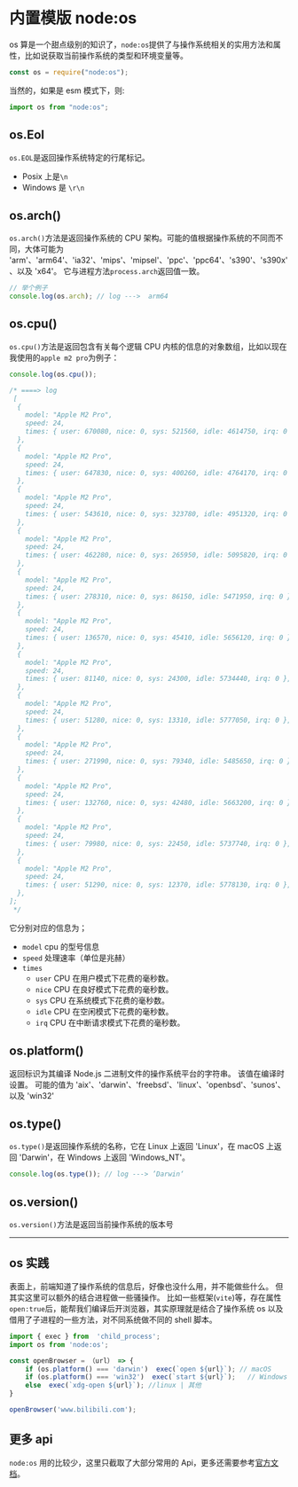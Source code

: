 # 内置模版 node:os

os 算是一个甜点级别的知识了，`node:os`提供了与操作系统相关的实用方法和属性，比如说获取当前操作系统的类型和环境变量等。

```js
const os = require("node:os");
```

当然的，如果是 esm 模式下，则:

```js
import os from "node:os";
```

## os.Eol

`os.EOL`是返回操作系统特定的行尾标记。

- Posix 上是`\n`
- Windows 是 `\r\n`

## os.arch()

`os.arch()`方法是返回操作系统的 CPU 架构。可能的值根据操作系统的不同而不同，大体可能为 'arm'、'arm64'、'ia32'、'mips'、'mipsel'、'ppc'、'ppc64'、's390'、's390x'、以及 'x64'。 它与进程方法`process.arch`返回值一致。

```js
// 举个例子
console.log(os.arch); // log --->  arm64
```

## os.cpu()

`os.cpu()`方法是返回包含有关每个逻辑 CPU 内核的信息的对象数组，比如以现在我使用的`apple m2 pro`为例子：

```js
console.log(os.cpu());

/* ====> log
 [
  {
    model: "Apple M2 Pro",
    speed: 24,
    times: { user: 670080, nice: 0, sys: 521560, idle: 4614750, irq: 0 },
  },
  {
    model: "Apple M2 Pro",
    speed: 24,
    times: { user: 647830, nice: 0, sys: 400260, idle: 4764170, irq: 0 },
  },
  {
    model: "Apple M2 Pro",
    speed: 24,
    times: { user: 543610, nice: 0, sys: 323780, idle: 4951320, irq: 0 },
  },
  {
    model: "Apple M2 Pro",
    speed: 24,
    times: { user: 462280, nice: 0, sys: 265950, idle: 5095820, irq: 0 },
  },
  {
    model: "Apple M2 Pro",
    speed: 24,
    times: { user: 278310, nice: 0, sys: 86150, idle: 5471950, irq: 0 },
  },
  {
    model: "Apple M2 Pro",
    speed: 24,
    times: { user: 136570, nice: 0, sys: 45410, idle: 5656120, irq: 0 },
  },
  {
    model: "Apple M2 Pro",
    speed: 24,
    times: { user: 81140, nice: 0, sys: 24300, idle: 5734440, irq: 0 },
  },
  {
    model: "Apple M2 Pro",
    speed: 24,
    times: { user: 51280, nice: 0, sys: 13310, idle: 5777050, irq: 0 },
  },
  {
    model: "Apple M2 Pro",
    speed: 24,
    times: { user: 271990, nice: 0, sys: 79340, idle: 5485650, irq: 0 },
  },
  {
    model: "Apple M2 Pro",
    speed: 24,
    times: { user: 132760, nice: 0, sys: 42480, idle: 5663200, irq: 0 },
  },
  {
    model: "Apple M2 Pro",
    speed: 24,
    times: { user: 79980, nice: 0, sys: 22450, idle: 5737740, irq: 0 },
  },
  {
    model: "Apple M2 Pro",
    speed: 24,
    times: { user: 51290, nice: 0, sys: 12370, idle: 5778130, irq: 0 },
  },
];
 */
```

它分别对应的信息为；

- `model` cpu 的型号信息
- `speed` 处理速率（单位是兆赫）
- `times`
  - `user` CPU 在用户模式下花费的毫秒数。
  - `nice` CPU 在良好模式下花费的毫秒数。
  - `sys` CPU 在系统模式下花费的毫秒数。
  - `idle` CPU 在空闲模式下花费的毫秒数。
  - `irq` CPU 在中断请求模式下花费的毫秒数。

## os.platform()

返回标识为其编译 Node.js 二进制文件的操作系统平台的字符串。 该值在编译时设置。 可能的值为 'aix'、'darwin'、'freebsd'、'linux'、'openbsd'、'sunos'、以及 'win32'

## os.type()

`os.type()`是返回操作系统的名称，它在 Linux 上返回 'Linux'，在 macOS 上返回 'Darwin'，在 Windows 上返回 'Windows_NT'。

```js
console.log(os.type()); // log ---> ’Darwin‘
```

## os.version()

`os.version()`方法是返回当前操作系统的版本号

---

## os 实践

表面上，前端知道了操作系统的信息后，好像也没什么用，并不能做些什么。 但其实这里可以额外的结合进程做一些骚操作。 比如一些框架(`vite`)等，存在属性`open:true`后，能帮我们编译后开浏览器，其实原理就是结合了操作系统 os 以及借用了子进程的一些方法，对不同系统做不同的 shell 脚本。

```js
import { exec } from  'child_process';
import os from 'node:os';

const openBrowser = （url） => {
    if (os.platform() === 'darwin')  exec(`open ${url}`); // macOS
    if (os.platform() === 'win32')  exec(`start ${url}`);   // Windows
    else  exec(`xdg-open ${url}`); //linux | 其他
}

openBrowser('www.bilibili.com');
```

## 更多 api

`node:os` 用的比较少，这里只截取了大部分常用的 Api，更多还需要参考[官方文档](http://www.nodejs.com.cn/api/os.html)。
